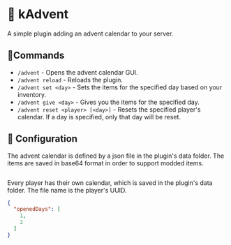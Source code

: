 # 🎄 kAdvent

A simple plugin adding an advent calendar to your server.

## 🧭Commands

- `/advent` - Opens the advent calendar GUI.
- `/advent reload` - Reloads the plugin.
- `/advent set <day>` - Sets the items for the specified day based on your inventory.
- `/advent give <day>` - Gives you the items for the specified day.
- `/advent reset <player> [<day>]` - Resets the specified player's calendar. If a day is specified, only that day will
  be reset.

## 🧱 Configuration

The advent calendar is defined by a json file in the plugin's data folder. The items are saved in base64 format in order
to support modded items.

```json

```

Every player has their own calendar, which is saved in the plugin's data folder. The file name is the player's UUID.

```json
{
  "openedDays": [
	1,
	2
  ]
}
```